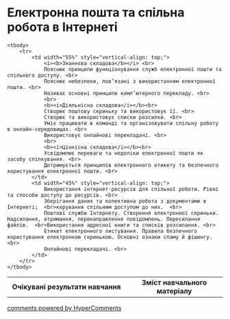 <div id="hypercomments_widget" class="js-hypercomments-widget invisible"></div>

# Електронна пошта та спільна робота в Інтернеті

<table>
	<tr>
		<td width="55%" align="center">
			<b>Очікувані результати навчання</b>
		</td>
		<td width="45%" align="center">
			<b>Зміст навчального матеріалу</b>
		</td>
	</tr>

	<tbody>
		<tr>
			<td width="55%" style="vertical-align: top;">
				<i><b>Знаннєва складова</b></i> <br>
				Пояснює принципи функціонування служб електронної пошти та спільного доступу. <br>
				Пояснює небезпеки, пов’язані з використанням електронної пошти. <br>
				Називає основні принципи комп’ютерного перекладу. <br>
				<br>
				<b><i>Діяльнісна складова</i></b><br>
				Створює поштову скриньку та використовує її. <br>
				Створює та використовує списки розсилки. <br>
				Уміє працювати в команді та організовувати спільну роботу в онлайн-середовищах. <br>
				Використовує онлайнові перекладачі. <br>
				<br>
				<b><i>Ціннісна складова</i></b><br>
				Усвідомлює переваги та недоліки електронної пошти як засобу спілкування. <br>
				Дотримується принципів електронного етикету та безпечного користування електронної пошти. <br>
			</td>
			<td width="45%" style="vertical-align: top;">
				Використання інтернет-ресурсів для спільної роботи. Рівні та способи доступу до ресурсів. <br>
				Зберігання даних та колективна робота з документами в Інтернеті;  <br>керування спільним доступом до них.  <br>
				Поштові служби Інтернету. Створення електронної скриньки. Надсилання, отримання, перенаправлення повідомлень. Пересилання файлів.  <br>Використання адресної книги та списків розсилання. <br>
				Етикет електронного листування. Правила безпечного користування електронною скринькою. Основні ознаки спаму й фішингу. <br>
				Онлайнові перекладачі. <br>
			</td>
		</tr>
	</tbody>
</table>

<div class="js-hypercomments-container">
<a href="http://hypercomments.com" class="hc-link" title="comments widget">comments powered by HyperComments</a>
</div>